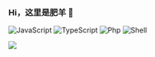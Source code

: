 ### Hi，这里是肥羊 👋
![JavaScript](https://img.shields.io/badge/-JavaScript-black?style=plastic&logo=javascript)
![TypeScript](https://img.shields.io/badge/-TypeScript-007ACC?style=plastic&logo=typescript&logoColor=white)
![Php](https://img.shields.io/badge/-php-394989?style=plastic&logo=php)
![Shell](https://img.shields.io/badge/-Shell-blasck?style=plastic&logo=Shell)

![](https://github-readme-stats.vercel.app/api?username=youshandefeiyang&show_icons=true)
